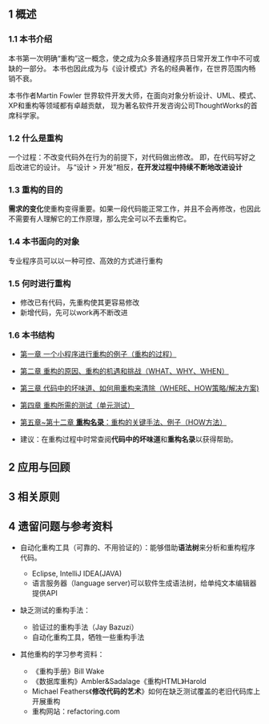 ## 1 概述

### 1.1 本书介绍
本书第一次明确“重构”这一概念，使之成为众多普通程序员日常开发工作中不可或缺的一部分。
本书也因此成为与《设计模式》齐名的经典著作，在世界范围内畅销不衰。

本书作者Martin Fowler 世界软件开发大师，在面向对象分析设计、UML、模式、XP和重构等领域都有卓越贡献，
现为著名软件开发咨询公司ThoughtWorks的首席科学家。

### 1.2 什么是重构
一个过程：不改变代码外在行为的前提下，对代码做出修改。
即，在代码写好之后改进它的设计。
与“设计 > 开发”相反，**在开发过程中持续不断地改进设计**

### 1.3 重构的目的
**需求的变化**使重构变得重要。如果一段代码能正常工作，并且不会再修改，也因此不需要有人理解它的工作原理，那么完全可以不去重构它。

### 1.4 本书面向的对象
专业程序员可以以一种可控、高效的方式进行重构

### 1.5 何时进行重构
* 修改已有代码，先重构使其更容易修改
* 新增代码，先可以work再不断改进

### 1.6 本书结构

* [第一章 				一个小程序进行重构的例子（重构的过程）](https://github.com/yeah31415/learning-notes/blob/master/Refactoring/Chapter1_A_Sample_of_Refactoring.md)

* [第二章 				重构的原因、重构的机遇和挑战（WHAT、WHY、WHEN）](https://github.com/yeah31415/learning-notes/blob/master/Refactoring/Chapter2_Principle_of_Refactoring.md)

* [第三章 				代码中的坏味道、如何用重构来清除（WHERE、HOW策略/解决方案)](https://github.com/yeah31415/learning-notes/blob/master/Refactoring/Chapter3_Bad_Smell_of_Code.md)

* [第四章 				重构所需的测试（单元测试）]()

* [第五章~第十二章 	**重构名录**：重构的关键手法、例子（HOW方法）](https://github.com/yeah31415/learning-notes/blob/master/Refactoring/Chapter5-12_Methods_of_Refactoring.md)

* 建议：在重构过程中时常查阅**代码中的坏味道**和**重构名录**以获得帮助。

## 2 应用与回顾

## 3 相关原则

## 4 遗留问题与参考资料
* 自动化重构工具（可靠的、不用验证的）：能够借助**语法树**来分析和重构程序代码。
  * Eclipse, IntelliJ IDEA(JAVA)
  * 语言服务器（language server)可以软件生成语法树，给单纯文本编辑器提供API

* 缺乏测试的重构手法：
  * 验证过的重构手法（Jay Bazuzi）
  * 自动化重构工具，牺牲一些重构手法

* 其他重构的学习参考资料：
  * 《重构手册》Bill Wake
  * 《数据库重构》Ambler&Sadalage《重构HTML》Harold
  * Michael Feathers《**修改代码的艺术**》如何在缺乏测试覆盖的老旧代码库上开展重构
  * 重构网站：refactoring.com
